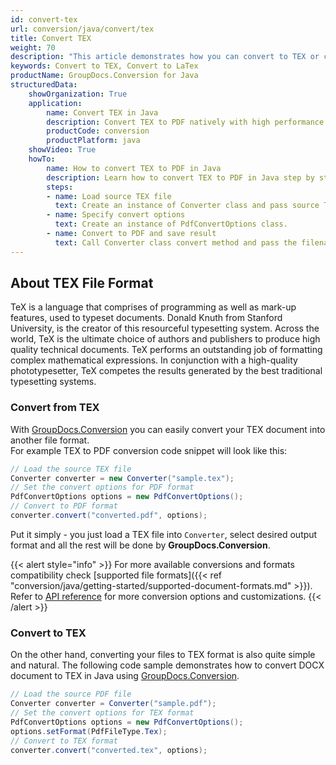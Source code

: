 ```yaml
---
id: convert-tex
url: conversion/java/convert/tex
title: Convert TEX
weight: 70
description: "This article demonstrates how you can convert to TEX or convert to latex your any kind of document format with couple Java code lines and GroupDocs.Conversion for Java."
keywords: Convert to TEX, Convert to LaTex
productName: GroupDocs.Conversion for Java
structuredData:
    showOrganization: True
    application:    
        name: Convert TEX in Java    
        description: Convert TEX to PDF natively with high performance using Java language and GroupDocs.Conversion for Java APIs
        productCode: conversion
        productPlatform: java 
    showVideo: True
    howTo:
        name: How to convert TEX to PDF in Java 
        description: Learn how to convert TEX to PDF in Java step by step
        steps:
        - name: Load source TEX file 
          text: Create an instance of Converter class and pass source TEX file path as a constructor parameter. You may specify absolute or relative file path as per your requirements. 
        - name: Specify convert options 
          text: Create an instance of PdfConvertOptions class.
        - name: Convert to PDF and save result 
          text: Call Converter class convert method and pass the filename for the converted PDF file and the PdfConvertOptions object from the previous step as parameters.
---
```


## About TEX File Format

TeX is a language that comprises of programming as well as mark-up features, used to typeset documents. Donald Knuth from Stanford University, is the creator of this resourceful typesetting system. Across the world, TeX is the ultimate choice of authors and publishers to produce high quality technical documents. TeX performs an outstanding job of formatting complex mathematical expressions. In conjunction with a high-quality phototypesetter, TeX competes the results generated by the best traditional typesetting systems.

### Convert from TEX

With [GroupDocs.Conversion](https://products.groupdocs.com/conversion/java) you can easily convert your TEX document into another file format.  
For example TEX to PDF conversion code snippet will look like this:

```java
// Load the source TEX file
Converter converter = new Converter("sample.tex");
// Set the convert options for PDF format
PdfConvertOptions options = new PdfConvertOptions();
// Convert to PDF format
converter.convert("converted.pdf", options);
```

Put it simply - you just load a TEX file into `Converter`, select desired output format and all the rest will be done by **GroupDocs.Conversion**.  

{{< alert style="info" >}}
For more available conversions and formats compatibility check [supported file formats]({{< ref "conversion/java/getting-started/supported-document-formats.md" >}}).
Refer to [API reference](https://reference.groupdocs.com/conversion/java/com.groupdocs.conversion.options.convert/package-frame) for more conversion options and customizations.
{{< /alert >}}

### Convert to TEX

On the other hand, converting your files to TEX format is also quite simple and natural.
The following code sample demonstrates how to convert DOCX document to TEX in Java using [GroupDocs.Conversion](https://products.groupdocs.com/conversion/java).

```java
// Load the source PDF file
Converter converter = Converter("sample.pdf");
// Set the convert options for TEX format
PdfConvertOptions options = new PdfConvertOptions();
options.setFormat(PdfFileType.Tex);
// Convert to TEX format
converter.convert("converted.tex", options);
```
